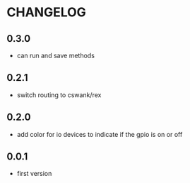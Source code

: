 # CHANGELOG

## 0.3.0
 - can run and save methods
 
## 0.2.1
 - switch routing to cswank/rex

## 0.2.0
 - add color for io devices to indicate if the gpio
   is on or off

## 0.0.1
 - first version


